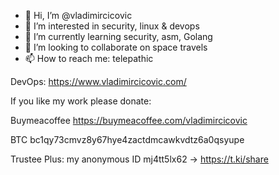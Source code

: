 - 👋 Hi, I’m @vladimircicovic
- 👀 I’m interested in security, linux & devops
- 🌱 I’m currently learning security, asm, Golang
- 💞️ I’m looking to collaborate on space travels
- 📫 How to reach me: telepathic


DevOps: https://www.vladimircicovic.com/ 

If you like my work please donate:

Buymeacoffee https://buymeacoffee.com/vladimircicovic

BTC  bc1qy73cmvz8y67hye4zactdmcawkvdtz6a0qsyupe

Trustee Plus: my anonymous ID mj4tt5lx62 -> https://t.ki/share 
<!---
vladimircicovic/vladimircicovic is a ✨ special ✨ repository because its `README.md` (this file) appears on your GitHub profile.
You can click the Preview link to take a look at your changes.
--->
